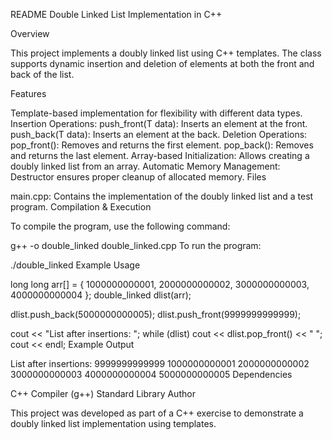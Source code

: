 README
Double Linked List Implementation in C++

Overview

This project implements a doubly linked list using C++ templates. The class supports dynamic insertion and deletion of elements at both the front and back of the list.

Features

Template-based implementation for flexibility with different data types.
Insertion Operations:
push_front(T data): Inserts an element at the front.
push_back(T data): Inserts an element at the back.
Deletion Operations:
pop_front(): Removes and returns the first element.
pop_back(): Removes and returns the last element.
Array-based Initialization:
Allows creating a doubly linked list from an array.
Automatic Memory Management:
Destructor ensures proper cleanup of allocated memory.
Files

main.cpp: Contains the implementation of the doubly linked list and a test program.
Compilation & Execution

To compile the program, use the following command:

g++ -o double_linked double_linked.cpp
To run the program:

./double_linked
Example Usage

long long arr[] = { 1000000000001, 2000000000002, 3000000000003, 4000000000004 };
double_linked<long long> dlist(arr);

dlist.push_back(5000000000005);
dlist.push_front(9999999999999);

cout << "List after insertions: ";
while (dlist)
    cout << dlist.pop_front() << " ";
cout << endl;
Example Output

List after insertions: 9999999999999 1000000000001 2000000000002 3000000000003 4000000000004 5000000000005
Dependencies

C++ Compiler (g++)
Standard Library
Author

This project was developed as part of a C++ exercise to demonstrate a doubly linked list implementation using templates.